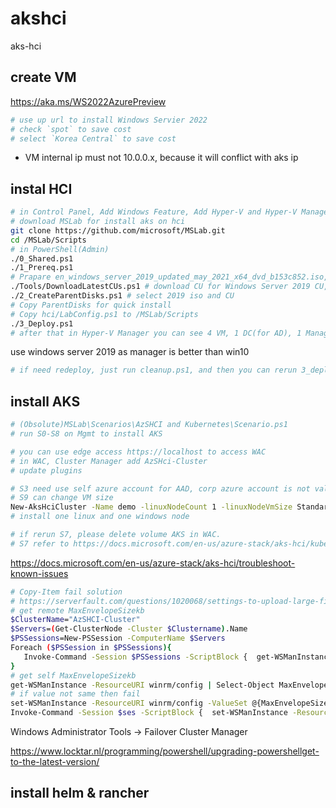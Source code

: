 # akshci
aks-hci

## create VM

https://aka.ms/WS2022AzurePreview

```bash
# use up url to install Windows Servier 2022
# check `spot` to save cost
# select `Korea Central` to save cost
```

* VM internal ip must not 10.0.0.x, because it will conflict with aks ip

## instal HCI

```bash
# in Control Panel, Add Windows Feature, Add Hyper-V and Hyper-V Manager
# download MSLab for install aks on hci
git clone https://github.com/microsoft/MSLab.git
cd /MSLab/Scripts
# in PowerShell(Admin)
./0_Shared.ps1
./1_Prereq.ps1
# Prapare en_windows_server_2019_updated_may_2021_x64_dvd_b153c852.iso, AzureStackHCI_17784.1408_EN-US.iso, en_windows_10_business_editions_version_21h1_x64_dvd_ec5a76c1.iso from my.visualstudio.com
./Tools/DownloadLatestCUs.ps1 # download CU for Windows Server 2019 CU, Azure Stack HCI 20H2,Windows 10 20H2
./2_CreateParentDisks.ps1 # select 2019 iso and CU
# Copy ParentDisks for quick install
# Copy hci/LabConfig.ps1 to /MSLab/Scripts
./3_Deploy.ps1
# after that in Hyper-V Manager you can see 4 VM, 1 DC(for AD), 1 Manager, 2 node
```

use windows server 2019 as manager is better than win10

```bash
# if need redeploy, just run cleanup.ps1, and then you can rerun 3_deploy.ps1
```

## install AKS

```bash
# (Obsolute)MSLab\Scenarios\AzSHCI and Kubernetes\Scenario.ps1
# run S0-S8 on Mgmt to install AKS

# you can use edge access https://localhost to access WAC
# in WAC, Cluster Manager add AzSHci-Cluster
# update plugins

# S3 need use self azure account for AAD, corp azure account is not valid
# S9 can change VM size
New-AksHciCluster -Name demo -linuxNodeCount 1 -linuxNodeVmSize Standard_D8s_v3  -windowsNodeCount 1 -windowsNodeVmSize Standard_D2s_v3 -controlplaneVmSize Standard_A2_v2 -EnableADAuth -loadBalancerVmSize Standard_A2_v2
# install one linux and one windows node

# if rerun S7, please delete volume AKS in WAC.
# S7 refer to https://docs.microsoft.com/en-us/azure-stack/aks-hci/kubernetes-walkthrough-powershell
```

https://docs.microsoft.com/en-us/azure-stack/aks-hci/troubleshoot-known-issues

```bash
# Copy-Item fail solution
# https://serverfault.com/questions/1020068/settings-to-upload-large-file-via-winrm-and-copy-item-powershell
# get remote MaxEnvelopeSizekb
$ClusterName="AzSHCI-Cluster"
$Servers=(Get-ClusterNode -Cluster $Clustername).Name
$PSSessions=New-PSSession -ComputerName $Servers
Foreach ($PSSession in $PSSessions){
   Invoke-Command -Session $PSSessions -ScriptBlock {  get-WSManInstance -ResourceURI winrm/config | Select-Object MaxEnvelopeSizekb }
}
# get self MaxEnvelopeSizekb
get-WSManInstance -ResourceURI winrm/config | Select-Object MaxEnvelopeSizekb
# if value not same then fail
set-WSManInstance -ResourceURI winrm/config -ValueSet @{MaxEnvelopeSizekb = "256000" }
Invoke-Command -Session $ses -ScriptBlock {  set-WSManInstance -ResourceURI winrm/config -ValueSet @{MaxEnvelopeSizekb = "256000" }}
```

Windows Administrator Tools -> Failover Cluster Manager

https://www.locktar.nl/programming/powershell/upgrading-powershellget-to-the-latest-version/

## install helm & rancher

